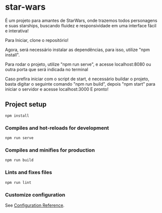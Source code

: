 # star-wars

É um projeto para amantes de StarWars, onde trazemos todos personagens e suas starships, buscando fluidez e responsividade em uma interface fácil e interativa!

Para Iniciar, clone o repositório!

Agora, será necessário instalar as dependências, para isso, utilize "npm install".

Para rodar o projeto, utilize "npm run serve", e acesse localhost:8080 ou outra porta que será indicada no terminal

Caso prefira iniciar com o script de start, é necessário buildar o projeto, basta digitar o seguinte comando "npm run build", depois "npm start" para iniciar o servidor e acesse localhost:3000
E pronto! 


## Project setup
```
npm install
```

### Compiles and hot-reloads for development
```
npm run serve
```

### Compiles and minifies for production
```
npm run build
```

### Lints and fixes files
```
npm run lint
```

### Customize configuration
See [Configuration Reference](https://cli.vuejs.org/config/).
